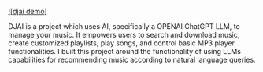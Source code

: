 [![djai demo]](media/demo.gif)

DJAI is a project which uses AI, specifically a OPENAI ChatGPT LLM, to manage your music. It empowers users to search and download music, create customized playlists, play songs, and control basic MP3 player functionalities. 
I built this project around the functionality of using LLMs capabilities for recommending music according to natural language queries.

